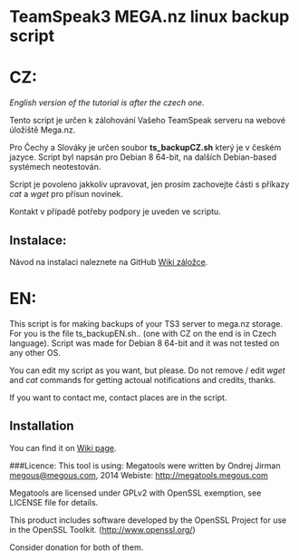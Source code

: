 # TeamSpeak3 MEGA.nz linux backup script

# CZ:
_English version of the tutorial is after the czech one._

Tento script je určen k zálohování Vašeho TeamSpeak serveru na webové úložiště Mega.nz.

Pro Čechy a Slováky je určen soubor __ts_backupCZ.sh__ který je v českém jazyce. Script byl napsán pro Debian 8 64-bit, na dalších Debian-based systémech neotestován.

Script je povoleno jakkoliv upravovat, jen  prosím zachovejte části s příkazy _cat_ a _wget_ pro přísun novinek.

Kontakt v případě potřeby podpory je uveden ve scriptu.

## Instalace:
Návod na instalaci naleznete na GitHub [Wiki záložce](https://github.com/DJIronic/mega-ts-backup/wiki).


# EN:
This script is for making backups of your TS3 server to mega.nz storage.
For you is the file ts_backupEN.sh.. (one with CZ on the end is in Czech language). Script was made for Debian 8 64-bit and it was not tested on any other OS.
 
 You can edit my script as you want, but please. Do not remove / edit _wget_ and _cat_ commands for getting actoual notifications and credits, thanks.
 
If you want to contact me, contact places are in the script.

## Installation 
You can find it on [Wiki page](https://github.com/DJIronic/mega-ts-backup/wiki).

###Licence:
This tool is using:
Megatools were written by Ondrej Jirman <megous@megous.com>, 2014
Webiste: http://megatools.megous.com

Megatools are licensed under GPLv2 with OpenSSL exemption, see LICENSE
file for details.

This product includes software developed by the OpenSSL Project for use
in the OpenSSL Toolkit. (http://www.openssl.org/)

Consider donation for both of them.

